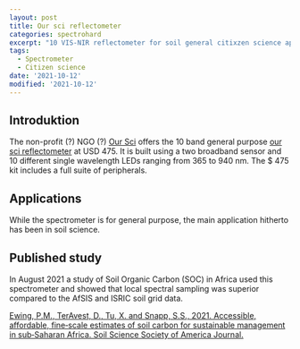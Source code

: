 ```yaml
---
layout: post
title: Our sci reflectometer
categories: spectrohard
excerpt: "10 VIS-NIR reflectometer for soil general citixzen science applications"
tags:
  - Spectrometer
  - Citizen science
date: '2021-10-12'
modified: '2021-10-12'
---
```


## Introduktion

The non-profit (?) NGO (?) [Our Sci](https://www.our-sci.net) offers the 10 band general purpose [our sci reflectometer](https://www.our-sci.net/reflectometer/) at USD 475. It is built using a two broadband sensor and 10 different single wavelength LEDs ranging from 365 to 940 nm. The $ 475 kit includes a full suite of peripherals.

## Applications

While the spectrometer is for general purpose, the main application hitherto has been in soil science.

## Published study

In August 2021 a study of Soil Organic Carbon (SOC) in Africa used this spectrometer and showed that local spectral sampling was superior compared to the AfSIS and ISRIC soil grid data.

[Ewing, P.M., TerAvest, D., Tu, X. and Snapp, S.S., 2021. Accessible, affordable, fine‐scale estimates of soil carbon for sustainable management in sub‐Saharan Africa. Soil Science Society of America Journal.](https://doi.org/10.1002/saj2.20263)
